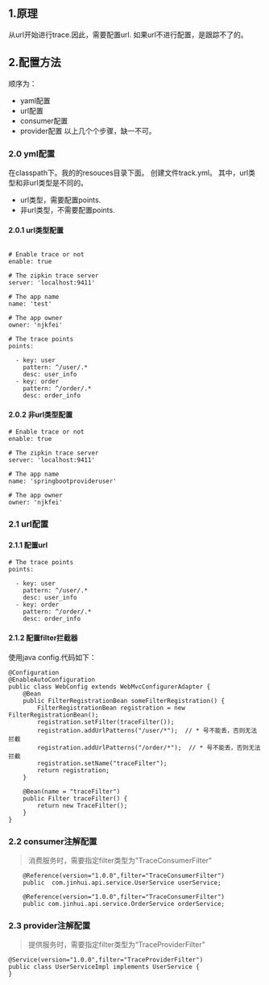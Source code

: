 ## 1.原理
从url开始进行trace.因此，需要配置url.
如果url不进行配置，是跟踪不了的。

## 2.配置方法
顺序为：
- yaml配置
- url配置
- consumer配置
- provider配置
以上几个个步骤，缺一不可。

### 2.0 yml配置
在classpath下。我的的resouces目录下面。
创建文件track.yml。
其中，url类型和非url类型是不同的。
- url类型，需要配置points.
- 非url类型，不需要配置points.

#### 2.0.1 url类型配置

```

# Enable trace or not
enable: true

# The zipkin trace server
server: 'localhost:9411'

# The app name
name: 'test'

# The app owner
owner: 'njkfei'

# The trace points
points:

  - key: user
    pattern: ^/user/.*
    desc: user_info
  - key: order
    pattern: ^/order/.*
    desc: order_info

```

#### 2.0.2 非url类型配置
```
# Enable trace or not
enable: true

# The zipkin trace server
server: 'localhost:9411'

# The app name
name: 'springbootprovideruser'

# The app owner
owner: 'njkfei'
```

### 2.1 url配置
#### 2.1.1 配置url
```
# The trace points
points:

  - key: user
    pattern: ^/user/.*
    desc: user_info
  - key: order
    pattern: ^/order/.*
    desc: order_info
```

#### 2.1.2 配置filter拦截器
使用java config.代码如下：
```
@Configuration
@EnableAutoConfiguration
public class WebConfig extends WebMvcConfigurerAdapter {
    @Bean
    public FilterRegistrationBean someFilterRegistration() {
        FilterRegistrationBean registration = new FilterRegistrationBean();
        registration.setFilter(traceFilter());
        registration.addUrlPatterns("/user/*");  // * 号不能丢，否则无法拦截
        registration.addUrlPatterns("/order/*");  // * 号不能丢，否则无法拦截
        registration.setName("traceFilter");
        return registration;
    }

    @Bean(name = "traceFilter")
    public Filter traceFilter() {
        return new TraceFilter();
    }
}
```

### 2.2 consumer注解配置

> 消费服务时，需要指定filter类型为"TraceConsumerFilter"
```
    @Reference(version="1.0.0",filter="TraceConsumerFilter")
    public  com.jinhui.api.service.UserService userService;

    @Reference(version="1.0.0",filter="TraceConsumerFilter")
    public com.jinhui.api.service.OrderService orderService;
```

### 2.3 provider注解配置

> 提供服务时，需要指定filter类型为“TraceProviderFilter”

```
@Service(version="1.0.0",filter="TraceProviderFilter")
public class UserServiceImpl implements UserService {
}
```
